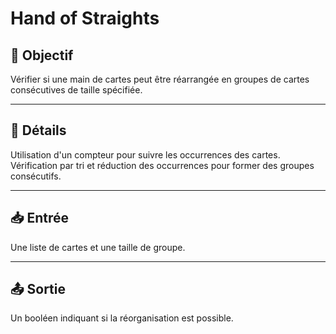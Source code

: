# Hand of Straights

## 🎯 Objectif

Vérifier si une main de cartes peut être réarrangée en groupes de cartes consécutives de taille spécifiée.

---

## 📝 Détails

Utilisation d'un compteur pour suivre les occurrences des cartes.
Vérification par tri et réduction des occurrences pour former des groupes consécutifs.

---

## 📥 Entrée

Une liste de cartes et une taille de groupe.

---

## 📤 Sortie

Un booléen indiquant si la réorganisation est possible.

